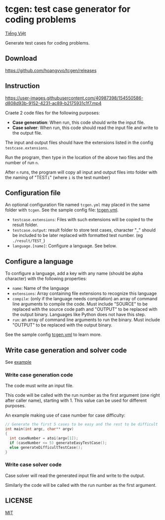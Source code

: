 # tcgen: test case generator for coding problems

[Tiếng Việt](./README.vi.md)

Generate test cases for coding problems.

## Download

https://github.com/hoangvvo/tcgen/releases

## Instruction

https://user-images.githubusercontent.com/40987398/154550586-d808d93b-9152-4231-ac89-b2175931c1f7.mp4

Craete 2 code files for the following purposes:

- **Case generation**: When run, this code should write the input file.
- **Case solver**: When run, this code should read the input file and write to the output file.

The input and output files should have the extensions listed in the config `testcase.extensions`.

Run the program, then type in the location of the above two files and the number of run `n`.

After `n` runs, the program will copy all input and output files into folder with the naming of "TEST`i`" (where `i` is the test number)

## Configuration file

An optional configuration file named `tcgen.yml` may placed in the same folder with `tcgen`. See the sample config file: [tcgen.yml](./gen/tcgen.yml).

- `testcase.extensions`: Files with such extensions will be copied to the result folder.
- `testcase.output`: result folder to store test cases, character "_" should be included to be later replaced with formatted test number. (eg `./result/TEST_`)
- `language.[name]`: Configure a language. See below.

## Configure a language

To configure a language, add a key with any name (should be alpha character) with the following properties:

- `name`: Name of the language
- `extensions`: Array containing file extensions to recognize this language
- `compile`: (only if the language needs compilation) an array of command line arguments to compile the code. Must include "SOURCE" to be replaced with the source code path and "OUTPUT" to be replaced with the output binary. Languages like Python does not have this step.
- `run`: an array of command line arguments to run the binary. Must include "OUTPUT" to be replaced with the output binary.

See the sample config [tcgen.yml](./gen/tcgen.yml) to learn more.

## Write case generation and solver code

See [example](./example)

### Write case generation code

The code must write an input file.

This code will be called with the run number as the first argument (one right after caller name), starting with 1. This value can be used for different purposes.

An example making use of case number for case difficulty:

```cpp
// Generate the first 5 cases to be easy and the rest to be difficult
int main(int argc, char** argv)
{
  int caseNumber = atoi(argv[1]);
  if (caseNumber <= 5) generateEasyTestCase();
  else generateDifficultTestCase();
}
```

### Write case solver code

Case solver will read the generated input file and write to the output.

Similarly the code will be called with the run number as the first argument.

## LICENSE

[MIT](LICENSE)
